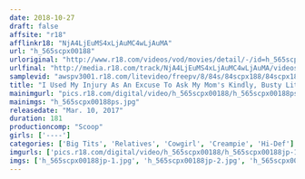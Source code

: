 ```yaml
---
date: 2018-10-27
draft: false
affsite: "r18"
afflinkr18: "NjA4LjEuMS4xLjAuMC4wLjAuMA"
url: "h_565scpx00188"
urloriginal: "http://www.r18.com/videos/vod/movies/detail/-/id=h_565scpx00188"
urlfinal: "http://media.r18.com/track/NjA4LjEuMS4xLjAuMC4wLjAuMA/videos/vod/movies/detail/-/id=h_565scpx00188"
samplevid: "awspv3001.r18.com/litevideo/freepv/8/84s/84scpx188/84scpx188_dmb_w.mp4"
title: "I Used My Injury As An Excuse To Ask My Mom's Kindly, Busty Little Sister (My Aunt) If She Would Help Me Masturbate - My Expectations Were Low, But When She Saw My Hard Cock... Will She Go All The Way To Punching My V-Card? 3"
mainimgurl: "pics.r18.com/digital/video/h_565scpx00188/h_565scpx00188ps.jpg"
mainimgs: "h_565scpx00188ps.jpg"
releasedate: "Mar. 10, 2017"
duration: 181
productioncomp: "Scoop"
girls: ['----']
categories: ['Big Tits', 'Relatives', 'Cowgirl', 'Creampie', 'Hi-Def']
imgurls: ['pics.r18.com/digital/video/h_565scpx00188/h_565scpx00188jp-1.jpg', 'pics.r18.com/digital/video/h_565scpx00188/h_565scpx00188jp-2.jpg', 'pics.r18.com/digital/video/h_565scpx00188/h_565scpx00188jp-3.jpg', 'pics.r18.com/digital/video/h_565scpx00188/h_565scpx00188jp-4.jpg', 'pics.r18.com/digital/video/h_565scpx00188/h_565scpx00188jp-5.jpg', 'pics.r18.com/digital/video/h_565scpx00188/h_565scpx00188jp-6.jpg', 'pics.r18.com/digital/video/h_565scpx00188/h_565scpx00188jp-7.jpg', 'pics.r18.com/digital/video/h_565scpx00188/h_565scpx00188jp-8.jpg', 'pics.r18.com/digital/video/h_565scpx00188/h_565scpx00188jp-9.jpg', 'pics.r18.com/digital/video/h_565scpx00188/h_565scpx00188jp-10.jpg', 'pics.r18.com/digital/video/h_565scpx00188/h_565scpx00188jp-11.jpg', 'pics.r18.com/digital/video/h_565scpx00188/h_565scpx00188jp-12.jpg', 'pics.r18.com/digital/video/h_565scpx00188/h_565scpx00188jp-13.jpg', 'pics.r18.com/digital/video/h_565scpx00188/h_565scpx00188jp-14.jpg', 'pics.r18.com/digital/video/h_565scpx00188/h_565scpx00188jp-15.jpg', 'pics.r18.com/digital/video/h_565scpx00188/h_565scpx00188jp-16.jpg', 'pics.r18.com/digital/video/h_565scpx00188/h_565scpx00188jp-17.jpg', 'pics.r18.com/digital/video/h_565scpx00188/h_565scpx00188jp-18.jpg', 'pics.r18.com/digital/video/h_565scpx00188/h_565scpx00188jp-19.jpg', 'pics.r18.com/digital/video/h_565scpx00188/h_565scpx00188jp-20.jpg']
imgs: ['h_565scpx00188jp-1.jpg', 'h_565scpx00188jp-2.jpg', 'h_565scpx00188jp-3.jpg', 'h_565scpx00188jp-4.jpg', 'h_565scpx00188jp-5.jpg', 'h_565scpx00188jp-6.jpg', 'h_565scpx00188jp-7.jpg', 'h_565scpx00188jp-8.jpg', 'h_565scpx00188jp-9.jpg', 'h_565scpx00188jp-10.jpg', 'h_565scpx00188jp-11.jpg', 'h_565scpx00188jp-12.jpg', 'h_565scpx00188jp-13.jpg', 'h_565scpx00188jp-14.jpg', 'h_565scpx00188jp-15.jpg', 'h_565scpx00188jp-16.jpg', 'h_565scpx00188jp-17.jpg', 'h_565scpx00188jp-18.jpg', 'h_565scpx00188jp-19.jpg', 'h_565scpx00188jp-20.jpg']
---
```

